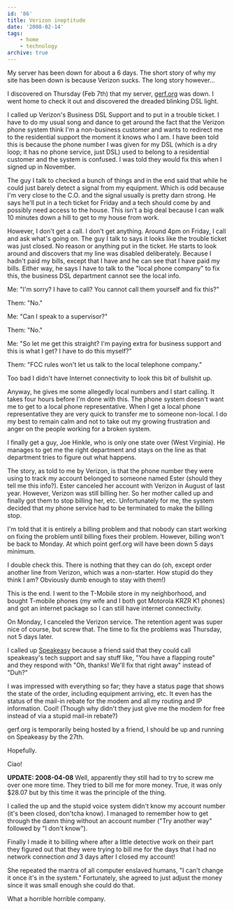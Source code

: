 ```yaml
---
id: '86'
title: Verizon ineptitude
date: '2008-02-14'
tags:
    - home
    - technology
archive: true
---
```


My server has been down for about a 6 days. The short story of why my site has
been down is because Verizon sucks. The long story however...

I discovered on Thursday (Feb 7th) that my server,
[gerf.org](http://gerf.org/) was down. I went home to check it out and
discovered the dreaded blinking DSL light.

I called up Verizon's Business DSL Support and to put in a trouble ticket. I
have to do my usual song and dance to get around the fact that the Verizon
phone system think I'm a non-business customer and wants to redirect me to the
residential support the moment it knows who I am. I have been told this is
because the phone number I was given for my DSL (which is a dry loop; it has
no phone service, just DSL) used to belong to a residential customer and the
system is confused. I was told they would fix this when I signed up in
November.<!-- more -->

The guy I talk to checked a bunch of things and in the end said that while he
could just barely detect a signal from my equipment. Which is odd because I'm
very close to the C.O. and the signal usually is pretty darn strong. He says
he'll put in a tech ticket for Friday and a tech should come by and possibly
need access to the house. This isn't a big deal because I can walk 10 minutes
down a hill to get to my house from work.

However, I don't get a call. I don't get anything. Around 4pm on Friday, I
call and ask what's going on. The guy I talk to says it looks like the trouble
ticket was just closed. No reason or anything put in the ticket. He starts to
look around and discovers that my line was disabled deliberately. Because I
hadn't paid my bills, except that I have and he can see that I have paid my
bills. Either way, he says I have to talk to the "local phone company" to fix
this, the business DSL department cannot see the local info.

Me: "I'm sorry? I have to call? You cannot call them yourself and fix this?"

Them: "No."

Me: "Can I speak to a supervisor?"

Them: "No."

Me: "So let me get this straight? I'm paying extra for business support and
this is what I get? I have to do this myself?"

Them: "FCC rules won't let us talk to the local telephone company."

Too bad I didn't have Internet connectivity to look this bit of bullshit up.

Anyway, he gives me some allegedly local numbers and I start calling. It takes
four hours before I'm done with this. The phone system doesn't want me to get
to a local phone representative. When I get a local phone representative they
are very quick to transfer me to someone non-local. I do my best to remain
calm and not to take out my growing frustration and anger on the people
working for a broken system.

I finally get a guy, Joe Hinkle, who is only one state over (West Virginia).
He manages to get me the right department and stays on the line as that
department tries to figure out what happens.

The story, as told to me by Verizon, is that the phone number they were using
to track my account belonged to someone named Ester (should they tell me this
info?). Ester canceled her account with Verizon in August of last year.
However, Verizon was still billing her. So her mother called up and finally
got them to stop billing her, etc. Unfortunately for me, the system decided
that my phone service had to be terminated to make the billing stop.

I'm told that it is entirely a billing problem and that nobody can start
working on fixing the problem until billing fixes their problem. However,
billing won't be back to Monday. At which point gerf.org will have been down 5
days minimum.

I double check this. There is nothing that they can do (oh, except order
another line from Verizon, which was a non-starter. How stupid do they think I
am? Obviously dumb enough to stay with them!)

This is the end. I went to the T-Mobile store in my neighborhood, and bought
T-mobile phones (my wife and I both got Motorola KRZR K1 phones) and got an
internet package so I can still have internet connectivity.

On Monday, I canceled the Verizon service. The retention agent was super nice
of course, but screw that. The time to fix the problems was Thursday, not 5
days later.

I called up [Speakeasy](http://speakeasy.net/) because a friend said that they
could call speakeasy's tech support and say stuff like, "You have a flapping
route" and they respond with "Oh, thanks! We'll fix that right away" instead
of "Duh?"

I was impressed with everything so far; they have a status page that shows the
state of the order, including equipment arriving, etc. It even has the status
of the mail-in rebate for the modem and all my routing and IP information.
Cool! (Though why didn't they just give me the modem for free instead of via a
stupid mail-in rebate?)

gerf.org is temporarily being hosted by a friend, I should be up and running
on Speakeasy by the 27th.

Hopefully.

Ciao!

**UPDATE: 2008-04-08** Well, apparently they still had to try to screw me over
one more time. They tried to bill me for more money. True, it was only \$28.07
but by this time it was the principle of the thing.

I called the up and the stupid voice system didn't know my account number
(it's been closed, don'tcha know). I managed to remember how to get through
the damn thing without an account number ("Try another way" followed by "I
don't know").

Finally I made it to billing where after a little detective work on their part
they figured out that they were trying to bill me for the days that I had no
network connection _and_ 3 days after I closed my account!

She repeated the mantra of all computer enslaved humans, "I can't change it
once it's in the system." Fortunately, she agreed to just adjust the money
since it was small enough she could do that.

What a horrible horrible company.
